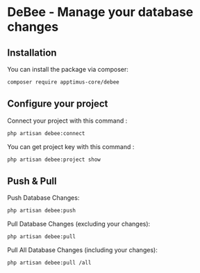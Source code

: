 # DeBee - Manage your database changes

## Installation

You can install the package via composer:

```bash
composer require apptimus-core/debee
```

## Configure your project

Connect your project with this command :

```bash
php artisan debee:connect
```

You can get project key with this command :

```bash
php artisan debee:project show
```

## Push & Pull

Push Database Changes:

```bash
php artisan debee:push
```

Pull Database Changes (excluding your changes):

```bash
php artisan debee:pull
```

Pull All Database Changes (including your changes):

```bash
php artisan debee:pull /all
```